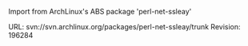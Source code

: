 Import from ArchLinux's ABS package 'perl-net-ssleay'

URL: svn://svn.archlinux.org/packages/perl-net-ssleay/trunk
Revision: 196284
